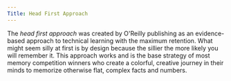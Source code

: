 ```yaml
---
Title: Head First Approach
---
```


The *head first approach* was created by O'Reilly publishing as an evidence-based approach to technical learning with the maximum retention. What might seem silly at first is by design because the sillier the more likely you will remember it. This approach works and is the base strategy of most memory competition winners who create a colorful, creative journey in their minds to memorize otherwise flat, complex facts and numbers.
